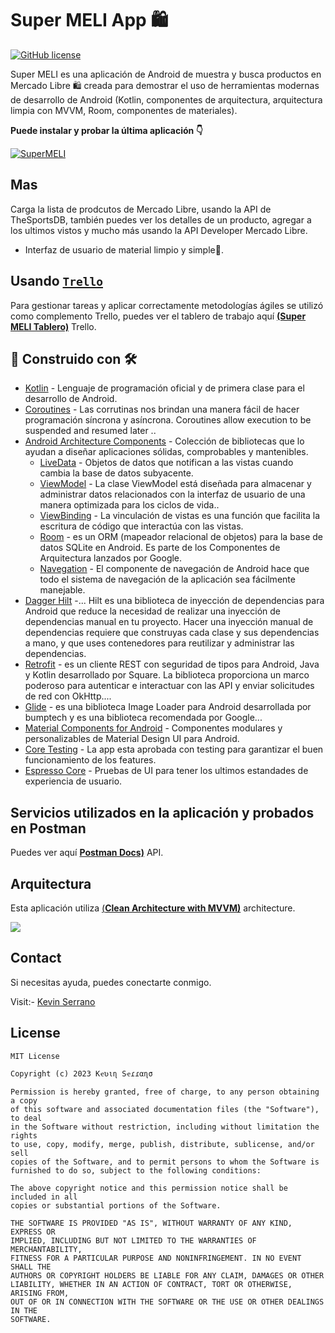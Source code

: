 # Super MELI App 🛍️

[![GitHub license](https://img.shields.io/badge/License-MIT-blue.svg)](LICENSE)

Super MELI es una aplicación de Android de muestra y busca productos en Mercado Libre 🛍️ creada para demostrar el uso de herramientas modernas de desarrollo de Android (Kotlin, componentes de arquitectura, arquitectura limpia con MVVM, Room, componentes de materiales).

**Puede instalar y probar la última aplicación 👇**

[![SuperMELI](https://img.shields.io/badge/SuperMELI%F0%9F%93%A8%F0%9F%93%B2-APK-brightgreen.svg?style=for-the-badge&logo=android)](https://github.com/kevinserranoapps/super-meli-android/raw/develop/app/SuperMELI-App.apk)

## Mas
Carga la lista de prodcutos de Mercado Libre, usando la API de TheSportsDB, también puedes ver los detalles de un producto, agregar a los ultimos vistos y mucho más usando la API Developer Mercado Libre.

- Interfaz de usuario de material limpio y simple🤩.

## Usando [`Trello`](https://trello.com/)
Para gestionar tareas y aplicar correctamente metodologías ágiles se utilizó como complemento Trello, puedes ver el tablero de trabajo aquí [**(Super MELI Tablero)**](https://trello.com/b/iNF1gq5X/super-meli-android) Trello.


## 🔨 Construido con 🛠️
- [Kotlin](https://kotlinlang.org/) - Lenguaje de programación oficial y de primera clase para el desarrollo de Android.
- [Coroutines](https://developer.android.com/codelabs/kotlin-coroutines#0) - Las corrutinas nos brindan una manera fácil de hacer programación síncrona y asíncrona. Coroutines allow execution to be suspended and resumed later ..
- [Android Architecture Components](https://developer.android.com/topic/libraries/architecture) - Colección de bibliotecas que lo ayudan a diseñar aplicaciones sólidas, comprobables y mantenibles.
  - [LiveData](https://developer.android.com/topic/libraries/architecture/livedata) - Objetos de datos que notifican a las vistas cuando cambia la base de datos subyacente.
  - [ViewModel](https://developer.android.com/topic/libraries/architecture/viewmodel) - La clase ViewModel está diseñada para almacenar y administrar datos relacionados con la interfaz de usuario de una manera optimizada para los ciclos de vida..
  - [ViewBinding](https://developer.android.com/topic/libraries/view-binding) - La vinculación de vistas es una función que facilita la escritura de código que interactúa con las vistas.
  - [Room](https://developer.android.com/training/data-storage/room) - es un ORM (mapeador relacional de objetos) para la base de datos SQLite en Android. Es parte de los Componentes de Arquitectura lanzados por Google.
  - [Navegation](https://developer.android.com/guide/navigation/navigation-principles) - El componente de navegación de Android hace que todo el sistema de navegación de la aplicación sea fácilmente manejable.
- [Dagger Hilt](https://developer.android.com/training/dependency-injection/hilt-android) -... Hilt es una biblioteca de inyección de dependencias para Android que reduce la necesidad de realizar una inyección de dependencias manual en tu proyecto. Hacer una inyección manual de dependencias requiere que construyas cada clase y sus dependencias a mano, y que uses contenedores para reutilizar y administrar las dependencias.
- [Retrofit](https://square.github.io/retrofit/) - es un cliente REST con seguridad de tipos para Android, Java y Kotlin desarrollado por Square. La biblioteca proporciona un marco poderoso para autenticar e interactuar con las API y enviar solicitudes de red con OkHttp....
- [Glide](https://bumptech.github.io/glide/) - es una biblioteca Image Loader para Android desarrollada por bumptech y es una biblioteca recomendada por Google...
- [Material Components for Android](https://github.com/material-components/material-components-android) - Componentes modulares y personalizables de Material Design UI para Android.
- [Core Testing](https://developer.android.com/training/testing/fundamentals) - La app esta aprobada con testing para garantizar el buen funcionamiento de los features.
- [Espresso Core](https://developer.android.com/training/testing/espresso/setup) - Pruebas de UI para tener los ultimos estandades de experiencia de usuario.


## Servicios utilizados en la aplicación y probados en Postman
Puedes ver aquí [**Postman Docs)**](https://www.postman.com/cryosat-physicist-36006246/workspace/developer-mercado-libre/collection/22661298-3cc0ada3-e87d-42c0-8911-8977f1cc011f?action=share&creator=22661298) API.



## Arquitectura
Esta aplicación utiliza [(**Clean Architecture with MVVM)**](https://www.toptal.com/android/android-apps-mvvm-with-clean-architecture) architecture.

![](https://github.com/kevinserranoapps/super-meli-android/raw/develop/screenshot/arquitectura-supermeli.png)

## Contact
Si necesitas ayuda, puedes conectarte conmigo.

Visit:- [Kevin Serrano](https://www.linkedin.com/in/kevin-serrano-m/)



## License
```
MIT License

Copyright (c) 2023 Kҽʋιɳ Sҽɾɾαɳσ

Permission is hereby granted, free of charge, to any person obtaining a copy
of this software and associated documentation files (the "Software"), to deal
in the Software without restriction, including without limitation the rights
to use, copy, modify, merge, publish, distribute, sublicense, and/or sell
copies of the Software, and to permit persons to whom the Software is
furnished to do so, subject to the following conditions:

The above copyright notice and this permission notice shall be included in all
copies or substantial portions of the Software.

THE SOFTWARE IS PROVIDED "AS IS", WITHOUT WARRANTY OF ANY KIND, EXPRESS OR
IMPLIED, INCLUDING BUT NOT LIMITED TO THE WARRANTIES OF MERCHANTABILITY,
FITNESS FOR A PARTICULAR PURPOSE AND NONINFRINGEMENT. IN NO EVENT SHALL THE
AUTHORS OR COPYRIGHT HOLDERS BE LIABLE FOR ANY CLAIM, DAMAGES OR OTHER
LIABILITY, WHETHER IN AN ACTION OF CONTRACT, TORT OR OTHERWISE, ARISING FROM,
OUT OF OR IN CONNECTION WITH THE SOFTWARE OR THE USE OR OTHER DEALINGS IN THE
SOFTWARE.

